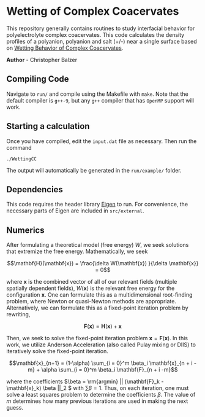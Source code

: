 # Wetting of Complex Coacervates
This repository generally contains routines to study interfacial behavior for polyelectrolyte complex coacervates. This code calculates the density profiles of a polyanion, polyanion and salt (+/-) near a single surface based on [Wetting Behavior of Complex Coacervates](https://doi.org/10.1039/D2SM00859A).

**Author** - Christopher Balzer

## Compiling Code
Navigate to ``run/`` and compile using the Makefile with ``make``.  Note that the default compiler is ``g++-9``, but any ``g++`` compiler that has ``OpenMP`` support will work.

## Starting a calculation
Once you have compiled, edit the ``input.dat`` file as necessary. Then run the command

```
./WettingCC
```

The output will automatically be generated in the ``run/example/`` folder.

## Dependencies
This code requires the header library [Eigen](https://gitlab.com/libeigen/eigen) to run. For convenience, the necessary parts of Eigen are included in ``src/external``.

## Numerics
After formulating a theoretical model (free energy) $W$, we seek solutions that extremize the free energy. Mathematically, we seek

```math
\mathbf{H}(\mathbf{x}) = \frac{\delta W(\mathbf{x}) }{\delta \mathbf{x}} = 0
```

where $\mathbf{x}$ is the combined vector of all of our relevant fields (multiple spatially dependent fields), $W(\mathbf{x})$ is the relevant free energy for the configuration $\mathbf{x}$. One can formulate this as a multidimensional root-finding problem, where Newton or quasi-Newton methods are appropriate. Alternatively, we can formulate this as a fixed-point iteration problem by rewriting,

```math
\mathbf{F}(\mathbf{x}) = \mathbf{H}(\mathbf{x}) + \mathbf{x}
```

Then, we seek to solve the fixed-point iteration problem $\mathbf{x} = \mathbf{F}(\mathbf{x})$. In this work, we utilize Anderson Acceleration (also called Pulay mixing or DIIS) to iteratively solve the fixed-point iteration.

```math
\mathbf{x}_{n+1} = (1-\alpha) \sum_{i = 0}^m  \beta_i \mathbf{x}_{n + i -m} + \alpha \sum_{i = 0}^m  \beta_i \mathbf{F}_{n + i -m}
```
where the coefficients $`\beta = \rm{argmin} || (\mathbf{F}_k - \mathbf{x}_k) \beta ||_2 `$ with $`\sum  \beta = 1`$.  Thus, on each iteration, one must solve a least squares problem to determine the coefficients $\beta$. The value of $m$ determines how many previous iterations are used in making the next guess.

